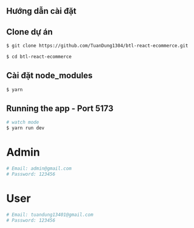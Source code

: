 ## Hướng dẫn cài đặt
## Clone dự án
```bash
$ git clone https://github.com/TuanDung1304/btl-react-ecommerce.git
```
```bash
$ cd btl-react-ecommerce
```

## Cài đặt node_modules

```bash
$ yarn
```


## Running the app - Port 5173

```bash
# watch mode
$ yarn run dev
```

# Admin
```bash
# Email: admin@gmail.com
# Password: 123456
```

# User
```bash
# Email: tuandung13401@gmail.com
# Password: 123456
```
